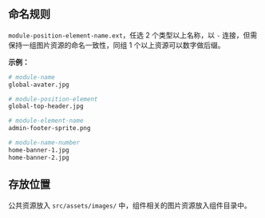 ## 命名规则

`module-position-element-name.ext`，任选 2 个类型以上名称，以 `-` 连接，但需保持一组图片资源的命名一致性，同组 1 个以上资源可以数字做后缀。

**示例：**

```bash
# module-name
global-avater.jpg

# module-position-element
global-top-header.jpg

# module-element-name
admin-footer-sprite.png

# module-name-number
home-banner-1.jpg
home-banner-2.jpg
```

## 存放位置

公共资源放入 `src/assets/images/` 中，组件相关的图片资源放入组件目录中。
